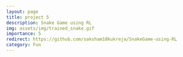 ```yaml
---
layout: page
title: project 5
description: Snake Game using RL
img: assets/img/trained_snake.gif
importance: 5
redirect: https://github.com/saksham18kukreja/SnakeGame-using-RL
category: Fun
---
```


